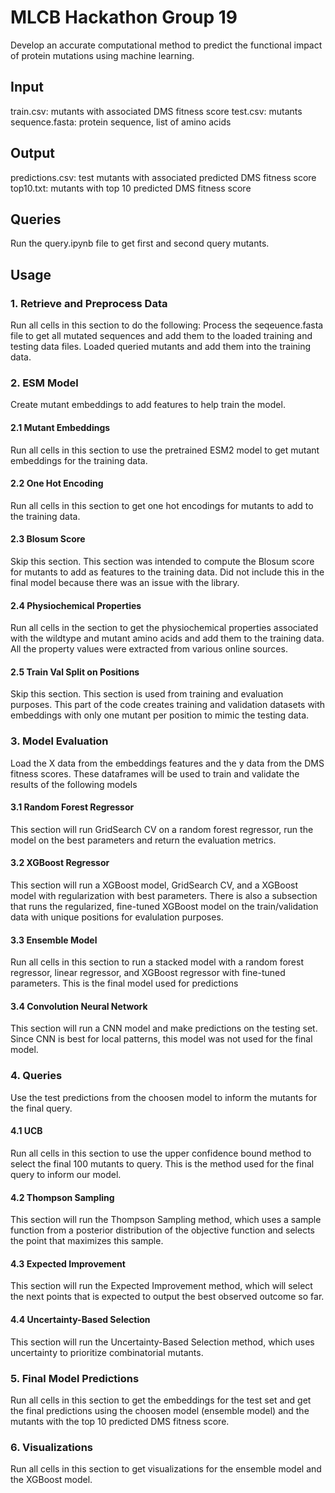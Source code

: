 # MLCB Hackathon Group 19
Develop an accurate computational method to predict the functional impact of protein mutations using machine learning. 

## Input
train.csv: mutants with associated DMS fitness score
test.csv: mutants
sequence.fasta: protein sequence, list of amino acids

## Output
predictions.csv: test mutants with associated predicted DMS fitness score
top10.txt: mutants with top 10 predicted DMS fitness score

## Queries
Run the query.ipynb file to get first and second query mutants.

## Usage
### 1. Retrieve and Preprocess Data
Run all cells in this section to do the following: Process the seqeuence.fasta file to get all mutated sequences and add them to the loaded training and testing data files. Loaded queried mutants and add them into the training data.
### 2. ESM Model
Create mutant embeddings to add features to help train the model.
#### 2.1 Mutant Embeddings
Run all cells in this section to use the pretrained ESM2 model to get mutant embeddings for the training data.
#### 2.2 One Hot Encoding
Run all cells in this section to get one hot encodings for mutants to add to the training data.
#### 2.3 Blosum Score
Skip this section. This section was intended to compute the Blosum score for mutants to add as features to the training data. Did not include this in the final model because there was an issue with the library.
#### 2.4 Physiochemical Properties
Run all cells in the section to get the physiochemical properties associated with the wildtype and mutant amino acids and add them to the training data. All the property values were extracted from various online sources.
#### 2.5 Train Val Split on Positions
Skip this section. This section is used from training and evaluation purposes. This part of the code creates training and validation datasets with embeddings with only one mutant per position to mimic the testing data.
### 3. Model Evaluation
Load the X data from the embeddings features and the y data from the DMS fitness scores. These dataframes will be used to train and validate the results of the following models
#### 3.1 Random Forest Regressor
This section will run GridSearch CV on a random forest regressor, run the model on the best parameters and return the evaluation metrics.
#### 3.2 XGBoost Regressor
This section will run a XGBoost model, GridSearch CV, and a XGBoost model with regularization with best parameters. There is also a subsection that runs the regularized, fine-tuned XGBoost model on the train/validation data with unique positions for evalulation purposes.
#### 3.3 Ensemble Model
Run all cells in this section to run a stacked model with a random forest regressor, linear regressor, and XGBoost regressor with fine-tuned parameters. This is the final model used for predictions
#### 3.4 Convolution Neural Network
This section will run a CNN model and make predictions on the testing set. Since CNN is best for local patterns, this model was not used for the final model.
### 4. Queries
Use the test predictions from the choosen model to inform the mutants for the final query. 
#### 4.1 UCB
Run all cells in this section to use the upper confidence bound method to select the final 100 mutants to query. This is the method used for the final query to inform our model.
#### 4.2 Thompson Sampling
This section will run the Thompson Sampling method, which uses a sample function from a posterior distribution of the objective function and selects the point that maximizes this sample.
#### 4.3 Expected Improvement
This section will run the Expected Improvement method, which will select the next points that is expected to output the best observed outcome so far.
#### 4.4 Uncertainty-Based Selection
This section will run the Uncertainty-Based Selection method, which uses uncertainty to prioritize combinatorial mutants.
### 5. Final Model Predictions
Run all cells in this section to get the embeddings for the test set and get the final predictions using the choosen model (ensemble model) and the mutants with the top 10 predicted DMS fitness score.
### 6. Visualizations
Run all cells in this section to get visualizations for the ensemble model and the XGBoost model.

